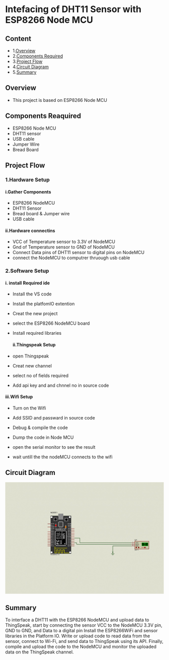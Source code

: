 # Intefacing of DHT11 Sensor  with ESP8266 Node MCU


## Content
- 1.[Overview](#overview)
- 2.[Components Required](#components-reaquired)
- 3.[Project Flow](#project-flow)
- 4.[Circuit Diagram](#circuit-diagram)
- 5.[Summary](#summary)
  





## Overview
- This project is based on ESP8266 Node MCU

## Components Reaquired 
- ESP8266 Node MCU
- DHT11 sensor
- USB cable
- Jumper Wire
- Bread Board

 ## Project Flow
  ### 1.Hardware Setup
  #### i.Gather Components
 - ESP8266 NodeMCU
 - DHT11 Sensor 
 - Bread board & Jumper wire
 - USB cable

  #### ii.Hardware connectins
 - VCC of Temperature sensor to 3.3V of NodeMCU
 - Gnd of Temperature sensor to GND of NodeMCU
 - Connect Data pins of DHT11 sensor to digital pins on NodeMCU
 - connect the NodeMCU to computrer thruough usb cable




  ### 2.Software Setup
  #### i. install Required ide
 - Install the VS code 
 - Install the platfomIO extention
 - Creat the new project
 - select the ESP8266 NodeMCU board
 - Install  required libraries



     
   #### ii.Thingspeak  Setup
 - open Thingspeak
 - Creat new channel
 - select  no of fields required
 - Add api key and and chnnel no in source code

  #### iii.Wifi Setup
 - Turn on the Wifi
 - Add SSID and passward in source code







  - Debug & compile the code
   - Dump the code in Node MCU
   - open the serial monitor to see the result
   - wait untill the the nodeMCU connects to the wifi


 ## Circuit Diagram
 ![Circuit Diagram](./Image/DHT_Sensor.jpg)



 ## Summary
 To interface a DHT11 with the ESP8266 NodeMCU and upload data to ThingSpeak, start by connecting the sensor VCC to the NodeMCU 3.3V pin, GND to GND, and Data to a digital pin Install the ESP8266WiFi and sensor libraries in the Platform IO. Write or upload code to read data from the sensor, connect to Wi-Fi, and send data to ThingSpeak using its API. Finally, compile and upload the code to the NodeMCU and monitor the uploaded data on the ThingSpeak channel.
